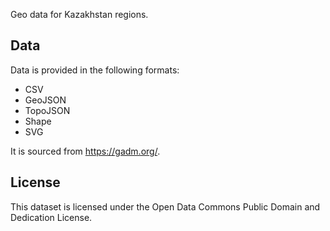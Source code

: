 Geo data for Kazakhstan regions.

## Data

Data is provided in the following formats:

* CSV
* GeoJSON
* TopoJSON
* Shape
* SVG

It is sourced from https://gadm.org/.

## License

This dataset is licensed under the Open Data Commons Public Domain and Dedication License.
